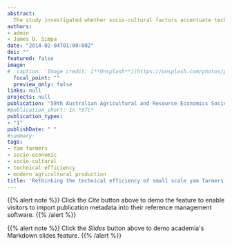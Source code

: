 ```yaml
---
abstract:
  The study investigated whether socio-cultural factors accentuate technical efficiency of yam farmers in Kogi State, Nigeria in addition to the socio-economic normally postulated. Primary data collected from 180 yam farmers randomly selected from three local government areas, one from each of the socio-cultural group of the State was used. Results indicated that there is more number of socio-cultural factors that determine the level of technical efficiency of yam farmers than the socio-economic. The results further show that male farmers are more affected by socio-cultural factors than female. In addition, the Okuns seems to be more affected while the Igalas were least affected. However, some of the socio-cultural practices are shrouded in some form of secrecy and research effort should be geared towards empirical understanding of their operation. Yam farmers should be provided with more comprehensive and adequate extension support to manage their farms in line with modern and improved production technologies, rather than basing their production decisions on factors alien to modern agricultural production.
authors:
- admin
- James O. Simpa
date: "2014-02-04T01:00:00Z"
doi: ""
featured: false
image:
#  caption: 'Image credit: [**Unsplash**](https://unsplash.com/photos/pLCdAaMFLTE)'
  focal_point: ""
  preview_only: false
links: null
projects: null
publication: '58th Australian Agricultural and Resource Economics Society (AARES) Annual Conference, Port Macquarie, New South Wales, 4-7 February'
#publication_short: In *STC*
publication_types:
- "1"
publishDate: " "
#summary: 
tags:
- Yam farmers
- socio-economic
- socio-cultural
- technical efficiency
- modern agricultural production 
title: 'Rethinking the technical efficiency of small scale yam farmers in Nigeria using conventional and non-conventional inefficiency parameters'
---
```


{{% alert note %}}
Click the *Cite* button above to demo the feature to enable visitors to import publication metadata into their reference management software.
{{% /alert %}}

{{% alert note %}}
Click the *Slides* button above to demo academia's Markdown slides feature.
{{% /alert %}}
